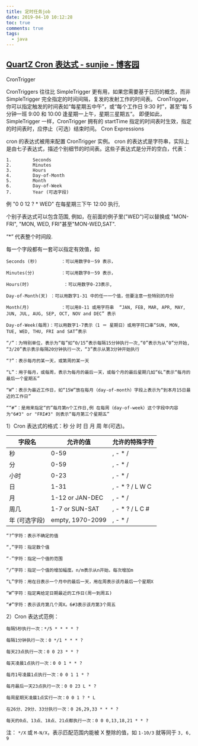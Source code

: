 ```yaml
---
title: 定时任务job
date: 2019-04-10 10:12:28
toc: true
comments: true
tags:
  - java
---
```


## [QuartZ Cron 表达式 - sunjie - 博客园](https://www.cnblogs.com/sunjie9606/archive/2012/03/15/2397626.html)

CronTrigger

CronTriggers 往往比 SimpleTrigger 更有用，如果您需要基于日历的概念，而非 SimpleTrigger 完全指定的时间间隔，复发的发射工作的时间表。
CronTrigger，你可以指定触发的时间表如“每星期五中午”，或“每个工作日 9:30 时”，甚至“每 5 分钟一班 9:00 和 10:00 逢星期一上午，星期三星期五“。
即便如此，SimpleTrigger 一样，CronTrigger 拥有的 startTime 指定的时间表时生效，指定的时间表时，应停止（可选）结束时间。
Cron Expressions

cron 的表达式被用来配置 CronTrigger 实例。 cron 的表达式是字符串，实际上是由七子表达式，描述个别细节的时间表。这些子表达式是分开的空白，代表：

    1.        Seconds
    2.        Minutes
    3.        Hours
    4.        Day-of-Month
    5.        Month
    6.        Day-of-Week
    7.        Year (可选字段)

例 "0 0 12 ? \* WED" 在每星期三下午 12:00 执行,

个别子表达式可以包含范围, 例如，在前面的例子里("WED")可以替换成 "MON-FRI", "MON, WED, FRI"甚至"MON-WED,SAT".

“\*” 代表整个时间段.

每一个字段都有一套可以指定有效值，如

    Seconds (秒)         ：可以用数字0－59 表示，

    Minutes(分)          ：可以用数字0－59 表示，

    Hours(时)             ：可以用数字0-23表示,

    Day-of-Month(天) ：可以用数字1-31 中的任一一个值，但要注意一些特别的月份

    Month(月)            ：可以用0-11 或用字符串  “JAN, FEB, MAR, APR, MAY, JUN, JUL, AUG, SEP, OCT, NOV and DEC” 表示

    Day-of-Week(每周)：可以用数字1-7表示（1 ＝ 星期日）或用字符口串“SUN, MON, TUE, WED, THU, FRI and SAT”表示

    “/”：为特别单位，表示为“每”如“0/15”表示每隔15分钟执行一次,“0”表示为从“0”分开始, “3/20”表示表示每隔20分钟执行一次，“3”表示从第3分钟开始执行

    “?”：表示每月的某一天，或第周的某一天

    “L”：用于每月，或每周，表示为每月的最后一天，或每个月的最后星期几如“6L”表示“每月的最后一个星期五”

    “W”：表示为最近工作日，如“15W”放在每月（day-of-month）字段上表示为“到本月15日最近的工作日”

    ““#”：是用来指定“的”每月第n个工作日,例 在每周（day-of-week）这个字段中内容为"6#3" or "FRI#3" 则表示“每月第三个星期五”

1）Cron 表达式的格式：秒 分 时 日 月 周 年(可选)。

| 字段名        | 允许的值         | 允许的特殊字符   |
| ------------- | ---------------- | ---------------- |
| 秒            | 0-59             | , - \* /         |
| 分            | 0-59             | , - \* /         |
| 小时          | 0-23             | , - \* /         |
| 日            | 1-31             | , - \* ? / L W C |
| 月            | 1-12 or JAN-DEC  | , - \* /         |
| 周几          | 1-7 or SUN-SAT   | , - \* ? / L C # |
| 年 (可选字段) | empty, 1970-2099 | , - \* /         |

    “?”字符：表示不确定的值

    “,”字符：指定数个值

    “-”字符：指定一个值的范围

    “/”字符：指定一个值的增加幅度。n/m表示从n开始，每次增加m

    “L”字符：用在日表示一个月中的最后一天，用在周表示该月最后一个星期X

    “W”字符：指定离给定日期最近的工作日(周一到周五)

    “#”字符：表示该月第几个周X。6#3表示该月第3个周五

2）Cron 表达式范例：

    每隔5秒执行一次：*/5 * * * * ?

    每隔1分钟执行一次：0 */1 * * * ?

    每天23点执行一次：0 0 23 * * ?

    每天凌晨1点执行一次：0 0 1 * * ?

    每月1号凌晨1点执行一次：0 0 1 1 * ?

    每月最后一天23点执行一次：0 0 23 L * ?

    每周星期天凌晨1点实行一次：0 0 1 ? * L

    在26分、29分、33分执行一次：0 26,29,33 * * * ?

    每天的0点、13点、18点、21点都执行一次：0 0 0,13,18,21 * * ?

注： `*/X` 或 `M-N/X`，表示匹配范围内能被 X 整除的值，如 `1-10/3` 就等同于 `3, 6, 9`

